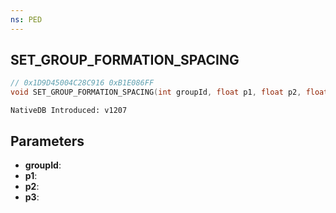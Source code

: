 ```yaml
---
ns: PED
---
```

## SET_GROUP_FORMATION_SPACING

```c
// 0x1D9D45004C28C916 0xB1E086FF
void SET_GROUP_FORMATION_SPACING(int groupId, float p1, float p2, float p3);
```

```
NativeDB Introduced: v1207
```

## Parameters
* **groupId**:
* **p1**:
* **p2**:
* **p3**:
